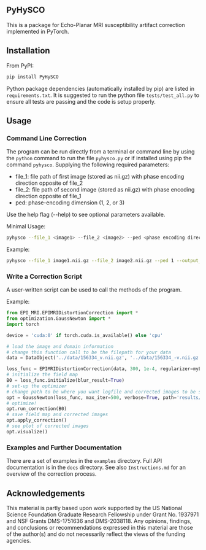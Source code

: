 ## PyHySCO
This is a package for Echo-Planar MRI susceptibility artifact correction implemented in PyTorch.

## Installation
From PyPI:
```bash
pip install PyHySCO
```

Python package dependencies (automatically installed by pip) are listed in `requirements.txt`.
It is suggested to run the python file `tests/test_all.py` to ensure all tests are passing and the code is setup properly.

## Usage

### Command Line Correction
The program can be run directly from a terminal or command line by using the ```python``` command to run the file ```pyhysco.py``` or if installed using pip the command ```pyhysco```.
Supplying the following required parameters:
* file_1: file path of first image (stored as nii.gz) with phase encoding direction opposite of file_2
* file_2: file path of second image (stored as nii.gz) with phase encoding direction opposite of file_1
* ped: phase-encoding dimension (1, 2, or 3)

Use the help flag (--help) to see optional parameters available.

Minimal Usage:
```bash
pyhysco --file_1 <image1> --file_2 <image2> --ped <phase encoding direction>
```
Example:
```bash
pyhysco --file_1 image1.nii.gz --file_2 image2.nii.gz --ped 1 --output_dir results/ --max_iter 25
```

### Write a Correction Script
A user-written script can be used to call the methods of the program. 

Example:
```python
from EPI_MRI.EPIMRIDistortionCorrection import *
from optimization.GaussNewton import *
import torch

device = 'cuda:0' if torch.cuda.is_available() else 'cpu'

# load the image and domain information
# change this function call to be the filepath for your data
data = DataObject('../data/156334_v.nii.gz', '../data/156334_-v.nii.gz', 1, device=device,dtype=torch.float32)

loss_func = EPIMRIDistortionCorrection(data, 300, 1e-4, regularizer=myLaplacian3D, PC = JacobiCG)
# initialize the field map
B0 = loss_func.initialize(blur_result=True)
# set-up the optimizer
# change path to be where you want logfile and corrected images to be stored
opt = GaussNewton(loss_func, max_iter=500, verbose=True, path='results/gnpcg-Jac/')
# optimize!
opt.run_correction(B0)
# save field map and corrected images
opt.apply_correction()
# see plot of corrected images
opt.visualize()
```

### Examples and Further Documentation
There are a set of examples in the `examples` directory. Full API documentation is in the `docs` directory. See also `Instructions.md` for an overview of the correction process.

## Acknowledgements
This material is partly based upon work supported by the US National Science Foundation Graduate Research Fellowship under Grant No. 1937971 and NSF Grants DMS-1751636 and DMS-2038118. Any opinions, findings, and conclusions or recommendations expressed in this material are those of the author(s) and do not necessarily reflect the views of the funding agencies.
